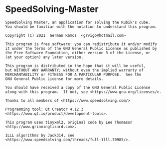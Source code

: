 # SpeedSolving-Master

    SpeedSolving Master, an application for solving the Rubik's cube.
    You should be familiar with the notation to understand this program.
	
    Copyright (C) 2021  German Ramos  <grvigo@hotmail.com>

    This program is free software: you can redistribute it and/or modify
    it under the terms of the GNU General Public License as published by
    the Free Software Foundation, either version 3 of the License, or
    (at your option) any later version.

    This program is distributed in the hope that it will be useful,
    but WITHOUT ANY WARRANTY; without even the implied warranty of
    MERCHANTABILITY or FITNESS FOR A PARTICULAR PURPOSE.  See the
    GNU General Public License for more details.

    You should have received a copy of the GNU General Public License
    along with this program.  If not, see <https://www.gnu.org/licenses/>.

    Thanks to all members of <https://www.speedsolving.com/>
	
    Programming tool: Qt Creator 4.12.3 <https://www.qt.io/product/development-tools>.
	
    This program uses tinyxml2, original code by Lee Thomason <http://www.grinninglizard.com>.
    
    1LLL algorithms by Jack314, see <https://www.speedsolving.com/threads/full-1lll.70985/>.
